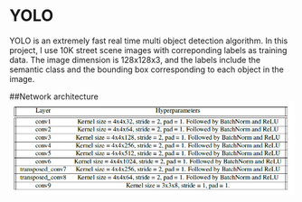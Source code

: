 # YOLO
YOLO is an extremely fast real time multi object detection algorithm. In this project, I use 10K street scene images with correponding labels as training data. The image dimension is 128x128x3, and the labels include the semantic class and the bounding box corresponding to each object in the image.


##Network architecture
![](images/Network_Architecture.png)

